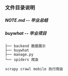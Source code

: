 ### 文件目录说明

##### NOTE.md -- 毕业总结

##### buywhat -- 毕业项目

```
├── backend 数据展示
├── buywhat
├── manage.py
└── spiders 爬虫
```

```
scrapy crawl mobile 执行爬虫
```